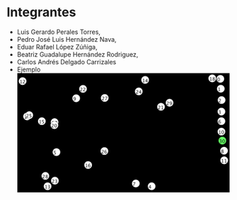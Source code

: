 # Integrantes
* Luis Gerardo Perales Torres, 
* Pedro José Luis Hernández Nava, 
* Eduar Rafael López Zúñiga, 
* Beatriz Guadalupe Hernández Rodriguez, 
* Carlos Andrés Delgado Carrizales
* Ejemplo !["Circulos"](Img.png)